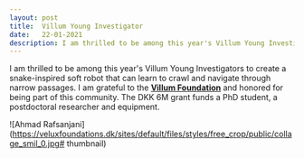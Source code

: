 ```yaml
---
layout: post
title:  Villum Young Investigator
date:   22-01-2021
description: I am thrilled to be among this year's Villum Young Investigators. We received a DKK 6M grant from the Villum Foundation that funds a PhD student, a postdoctoral researcher and equipment to develop a snake-inspired soft robot.
---
```

I am thrilled to be among this year's Villum Young Investigators to create a snake-inspired soft robot that can learn to crawl and navigate through narrow passages. I am grateful to the [**Villum Foundation**](https://veluxfoundations.dk/en/19-new-villum-young-investigators-in-2021) and honored for being part of this community. The DKK 6M grant funds a PhD student, a postdoctoral researcher and equipment.


![Ahmad Rafsanjani](https://veluxfoundations.dk/sites/default/files/styles/free_crop/public/collage_smil_0.jpg# thumbnail)
